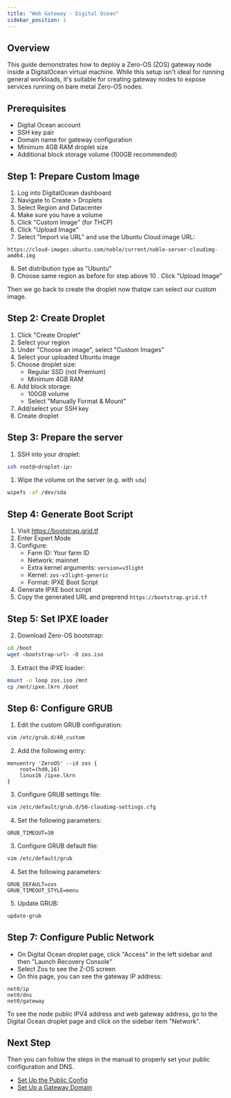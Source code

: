 ```yaml
---
title: "Web Gateway - Digital Ocean"
sidebar_position: 1
---
```


## Overview
This guide demonstrates how to deploy a Zero-OS (ZOS) gateway node inside a DigitalOcean virtual machine. While this setup isn't ideal for running general workloads, it's suitable for creating gateway nodes to expose services running on bare metal Zero-OS nodes.

## Prerequisites
- Digital Ocean account
- SSH key pair
- Domain name for gateway configuration
- Minimum 4GB RAM droplet size
- Additional block storage volume (100GB recommended)

## Step 1: Prepare Custom Image
1. Log into DigitalOcean dashboard
2. Navigate to Create > Droplets
3. Select Region and Datacenter
4. Make sure you have a volume
5. Click "Custom Image" (for THCP)
6. Click "Upload Image"
7. Select "Import via URL" and use the Ubuntu Cloud image URL:
```
https://cloud-images.ubuntu.com/noble/current/noble-server-cloudimg-amd64.img
```
8. Set distribution type as "Ubuntu"
9. Choose same region as before for step above
10 . Click "Upload Image"

Then we go back to create the droplet now thatqw can select our custom image.

## Step 2: Create Droplet
1. Click "Create Droplet"
2. Select your region
3. Under "Choose an image", select "Custom Images"
4. Select your uploaded Ubuntu image
5. Choose droplet size:
   - Regular SSD (not Premium)
   - Minimum 4GB RAM
6. Add block storage:
   - 100GB volume
   - Select "Manually Format & Mount"
7. Add/select your SSH key
8. Create droplet

## Step 3: Prepare the server
1. SSH into your droplet:
```bash
ssh root@<droplet-ip>
```

1. Wipe the volume on the server (e.g. with `sda`)
```bash
wipefs -af /dev/sda
```

## Step 4: Generate Boot Script

1. Visit https://bootstrap.grid.tf
2. Enter Expert Mode
3. Configure:
   - Farm ID: Your farm ID
   - Network: mainnet
   - Extra kernel arguments: `version=v3light`
   - Kernel: `zos-v3light-generic`
   - Format: IPXE Boot Script
4. Generate IPXE boot script
5. Copy the generated URL and preprend  `https://bootstrap.grid.tf`

## Step 5: Set IPXE loader

2. Download Zero-OS bootstrap:
```bash
cd /boot
wget <bootstrap-url> -O zos.iso
```

3. Extract the iPXE loader:
```bash
mount -o loop zos.iso /mnt
cp /mnt/ipxe.lkrn /boot
```

## Step 6: Configure GRUB
1. Edit the custom GRUB configuration:
```bash
vim /etc/grub.d/40_custom
```

2. Add the following entry:
```
menuentry 'ZeroOS' --id zos {
    root=(hd0,16)
    linux16 /ipxe.lkrn
}
```

3. Configure GRUB settings file:
```bash
vim /etc/default/grub.d/50-cloudimg-settings.cfg
```

4. Set the following parameters:
```
GRUB_TIMEOUT=30
```

3. Configure GRUB default file:
```bash
vim /etc/default/grub
```

4. Set the following parameters:
```
GRUB_DEFAULT=zos
GRUB_TIMEOUT_STYLE=menu
```

5. Update GRUB:
```bash
update-grub
```

## Step 7: Configure Public Network

- On Digital Ocean droplet page, click "Access" in the left sidebar and then "Launch Recovery Console"
- Select Zos to see the Z-OS screen 
- On this page, you can see the gateway IP address:
```
net0/ip
net0/dns
net0/gateway
```

To see the node public IPV4 address and web gateway address, go to the Digital Ocean droplet page and click on the sidebar item "Network".

## Next Step

Then you can follow the steps in the manual to properly set your public configuration and DNS.

- [Set Up the Public Config](../../../dashboard/farms/your_farms)
- [Set Up a Gateway Domain](../gateway_domain.md)
